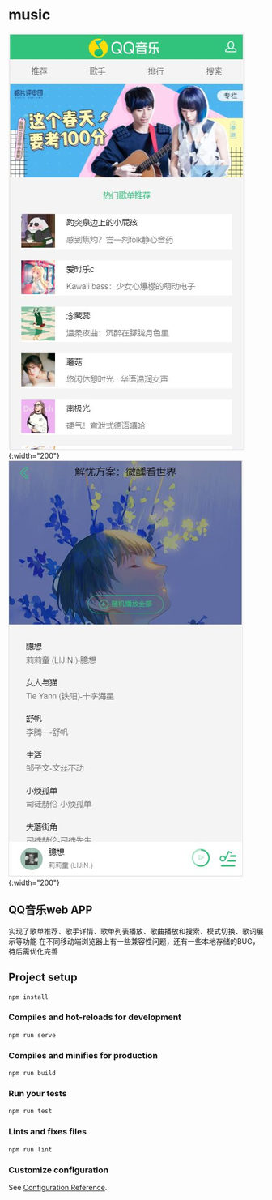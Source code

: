 # music
   ![avatar](https://raw.githubusercontent.com/kchsw/Hello-Github/master/image/QQ-001.JPG){:width="200"}![avatar](https://raw.githubusercontent.com/kchsw/Hello-Github/master/image/QQ-002.JPG){:width="200"}
## QQ音乐web APP
   实现了歌单推荐、歌手详情、歌单列表播放、歌曲播放和搜索、模式切换、歌词展示等功能
   在不同移动端浏览器上有一些兼容性问题，还有一些本地存储的BUG，待后需优化完善
## Project setup
```
npm install
```

### Compiles and hot-reloads for development
```
npm run serve
```

### Compiles and minifies for production
```
npm run build
```

### Run your tests
```
npm run test
```

### Lints and fixes files
```
npm run lint
```

### Customize configuration
See [Configuration Reference](https://cli.vuejs.org/config/).

